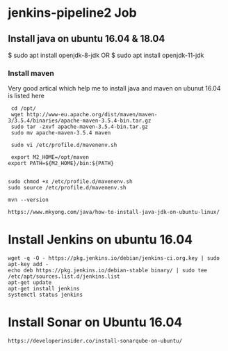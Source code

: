 # jenkins-pipeline2 Job

## Install java on ubuntu 16.04  & 18.04


$ sudo apt install openjdk-8-jdk
OR
$ sudo apt install openjdk-11-jdk

### Install maven  ###


Very good artical which help me to install java and maven on ubunut 16.04 is listed here
```
 cd /opt/
 wget http://www-eu.apache.org/dist/maven/maven-3/3.5.4/binaries/apache-maven-3.5.4-bin.tar.gz
 sudo tar -zxvf apache-maven-3.5.4-bin.tar.gz
 sudo mv apache-maven-3.5.4 maven 
 
 sudo vi /etc/profile.d/mavenenv.sh
 
 export M2_HOME=/opt/maven
export PATH=${M2_HOME}/bin:${PATH}


sudo chmod +x /etc/profile.d/mavenenv.sh
sudo source /etc/profile.d/mavenenv.sh

mvn --version

https://www.mkyong.com/java/how-to-install-java-jdk-on-ubuntu-linux/
```
# Install Jenkins on ubuntu 16.04 #

```
wget -q -O - https://pkg.jenkins.io/debian/jenkins-ci.org.key | sudo apt-key add -
echo deb https://pkg.jenkins.io/debian-stable binary/ | sudo tee /etc/apt/sources.list.d/jenkins.list
apt-get update
apt-get install jenkins
systemctl status jenkins
 ```
 
 # Install Sonar on Ubuntu 16.04 #
```
https://developerinsider.co/install-sonarqube-on-ubuntu/
